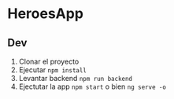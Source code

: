 # HeroesApp

## Dev

1. Clonar el proyecto 
2. Ejecutar ```npm install```
3. Levantar backend ```npm run backend```
4. Ejectutar la app ```npm start``` o bien ```ng serve -o```

